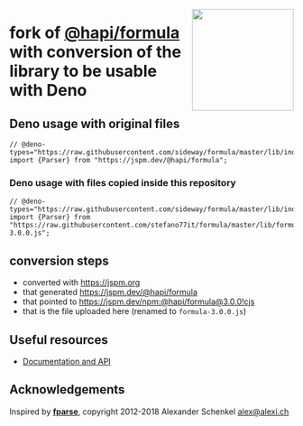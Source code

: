 <a href="https://hapi.dev"><img src="https://raw.githubusercontent.com/hapijs/assets/master/images/family.png" width="180px" align="right" /></a>

# fork of [@hapi/formula](https://github.com/sideway</formula) with conversion of the library to be usable with Deno

## Deno usage with original files

```
// @deno-types="https://raw.githubusercontent.com/sideway/formula/master/lib/index.d.ts"
import {Parser} from "https://jspm.dev/@hapi/formula";
```

### Deno usage with files copied inside this repository

```
// @deno-types="https://raw.githubusercontent.com/sideway/formula/master/lib/index.d.ts"
import {Parser} from "https://raw.githubusercontent.com/stefano77it/formula/master/lib/formula-3.0.0.js";
```

## conversion steps

* converted with https://jspm.org
* that generated https://jspm.dev/@hapi/formula
* that pointed to https://jspm.dev/npm:@hapi/formula@3.0.0!cjs
* that is the file uploaded here (renamed to `formula-3.0.0.js`)


## Useful resources

- [Documentation and API](https://github.com/stefano77it/formula/blob/master/API.md)

## Acknowledgements

Inspired by [**fparse**](https://github.com/bylexus/fparse), copyright 2012-2018 Alexander Schenkel <alex@alexi.ch>
